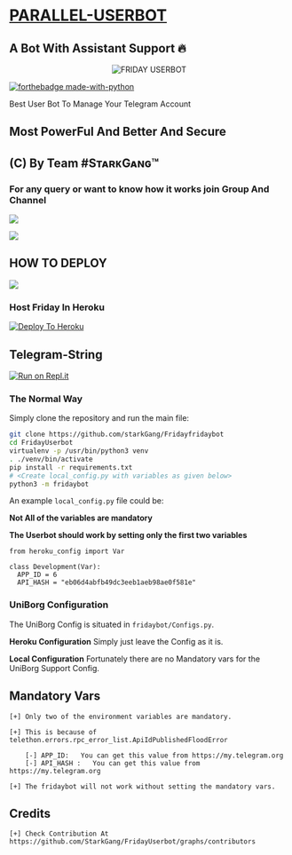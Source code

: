 # <u>PARALLEL-USERBOT</u>
## A Bot With Assistant Support 🔥

<p align="center">
<img src="https://telegra.ph/file/22535f8051a58af113586.jpg" alt="FRIDAY USERBOT">


[![forthebadge made-with-python](http://ForTheBadge.com/images/badges/made-with-python.svg)](https://www.python.org/)



Best User Bot To Manage Your Telegram Account 
## Most PowerFul And Better And Secure

## (C) By Team #SᴛᴀʀᴋGᴀɴɢ™

### For any query or want to know how it works join Group And Channel 

<a href="https://t.me/"><img src="https://img.shields.io/badge/Join-Telegram%20Channel-red.svg?logo=Telegram"></a>

<a href="https://t.me/ParallelSupport"><img src="https://img.shields.io/badge/Join-Telegram%20Group-blue.svg?logo=telegram"></a>

## HOW TO DEPLOY 

<a href="https://youtu.be/xfHcm_e92eQ"><img src="https://img.shields.io/badge/How%20To-Deploy-red.svg?logo=Youtube"></a>


### Host Friday In Heroku

[![Deploy To Heroku](https://www.herokucdn.com/deploy/button.svg)](https://heroku.com/deploy?template=https://github.com/sohag02/Parallel-Userbot/tree/master)

## Telegram-String

[![Run on Repl.it](https://repl.it/badge/github/STARKGANG/friday)](https://friday.midhunkm1294.repl.run)


### The Normal Way

Simply clone the repository and run the main file:
```sh
git clone https://github.com/starkGang/Fridayfridaybot
cd FridayUserbot
virtualenv -p /usr/bin/python3 venv
. ./venv/bin/activate
pip install -r requirements.txt
# <Create local_config.py with variables as given below>
python3 -m fridaybot
```

An example `local_config.py` file could be:

**Not All of the variables are mandatory**

__The Userbot should work by setting only the first two variables__

```python3
from heroku_config import Var

class Development(Var):
  APP_ID = 6
  API_HASH = "eb06d4abfb49dc3eeb1aeb98ae0f581e"
```


### UniBorg Configuration


The UniBorg Config is situated in `fridaybot/Configs.py`.

**Heroku Configuration**
Simply just leave the Config as it is.

**Local Configuration**
Fortunately there are no Mandatory vars for the UniBorg Support Config.

## Mandatory Vars
```
[+] Only two of the environment variables are mandatory.

[+] This is because of telethon.errors.rpc_error_list.ApiIdPublishedFloodError

    [-] APP_ID:   You can get this value from https://my.telegram.org
    [-] API_HASH :   You can get this value from https://my.telegram.org
    
[+] The fridaybot will not work without setting the mandatory vars.
```
## Credits 
`[+] Check Contribution At https://github.com/StarkGang/FridayUserbot/graphs/contributors`
